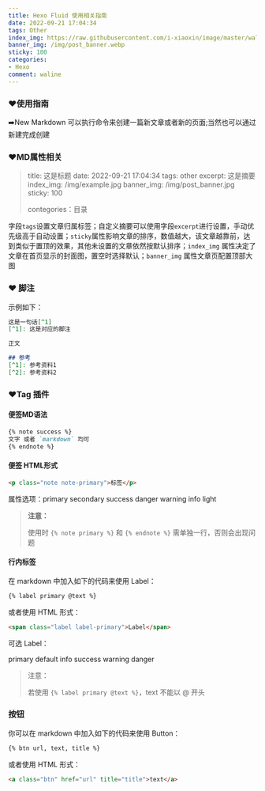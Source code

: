 ```yaml
---
title: Hexo Fluid 使用相关指南
date: 2022-09-21 17:04:34
tags: Other
index_img: https://raw.githubusercontent.com/i-xiaoxin/image/master/wallhaven-l3qrxq.jpg
banner_img: /img/post_banner.webp
sticky: 100
categories:
- Hexo
comment: waline
---
```


### ❤️使用指南

➡️New Markdown 可以执行命令来创建一篇新文章或者新的页面;当然也可以通过新建完成创建

### ❤️MD属性相关

> title: 这是标题
> date: 2022-09-21 17:04:34
> tags: other
> excerpt: 这是摘要
> index_img: /img/example.jpg
> banner_img: /img/post_banner.jpg
> sticky: 100
>
> contegories：目录

字段`tags`设置文章归属标签；自定义摘要可以使用字段`excerpt`进行设置，手动优先级高于自动设置；`sticky`属性影响文章的排序，数值越大，该文章越靠前，达到类似于置顶的效果，其他未设置的文章依然按默认排序；`index_img` 属性决定了文章在首页显示的封面图，置空时选择默认；`banner_img` 属性文章页配置顶部大图

### ❤️ 脚注

示例如下：

```markdown
这是一句话[^1]
[^1]: 这是对应的脚注

正文

## 参考
[^1]: 参考资料1
[^2]: 参考资料2
```

### ❤️Tag 插件

#### 便签MD语法

```markdown
{% note success %}
文字 或者 `markdown` 均可
{% endnote %}
```

#### 便签 HTML形式

```html
<p class="note note-primary">标签</p>
```

属性选项：primary secondary success danger warning info light

> **注意：**
>
> 使用时 `{% note primary %}` 和 `{% endnote %}` 需单独一行，否则会出现问题

#### 行内标签

在 markdown 中加入如下的代码来使用 Label：

```markdown
{% label primary @text %}
```

或者使用 HTML 形式：

```html
<span class="label label-primary">Label</span>
```

可选 Label：

primary default info success warning danger

> 注意：
>
> 若使用 `{% label primary @text %}`，text 不能以 @ 开头

### 按钮

你可以在 markdown 中加入如下的代码来使用 Button：

```markdown
{% btn url, text, title %}
```

或者使用 HTML 形式：

```html
<a class="btn" href="url" title="title">text</a>
```




<script src="//cdn.jsdelivr.net/npm/@waline/client"></script>

  <div id="waline"></div>
  <script>
    Waline({
      el: '#waline',
      serverURL: 'https://vercel-project-4d7haxk1c-i-xiaoxin.vercel.app',
    });
  </script>
